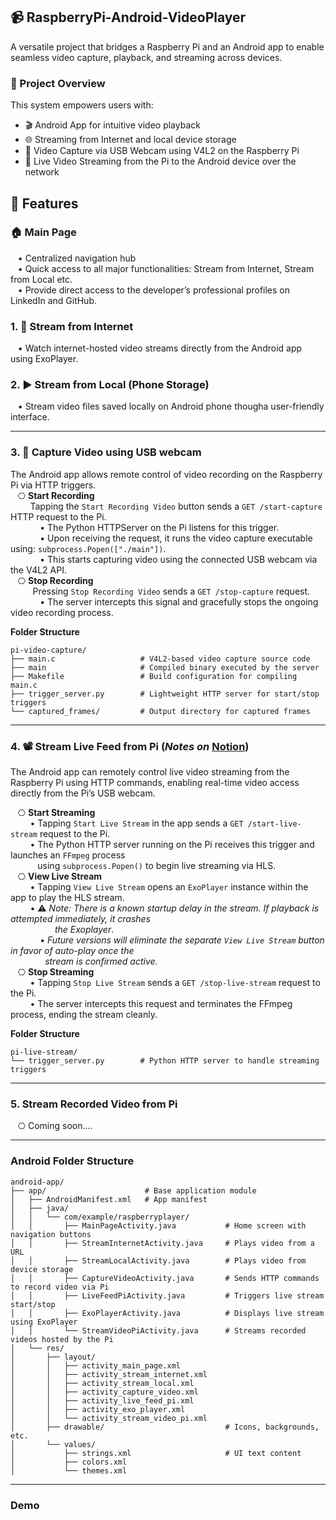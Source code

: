 ## 📹 RaspberryPi-Android-VideoPlayer
A versatile project that bridges a Raspberry Pi and an Android app to enable seamless video capture, playback, and streaming across devices.   

### 🚀 Project Overview
This system empowers users with:  
- 🎬 Android App for intuitive video playback  
- 🌐 Streaming from Internet and local device storage  
- 🎥 Video Capture via USB Webcam using V4L2 on the Raspberry Pi  
- 📡 Live Video Streaming from the Pi to the Android device over the network  

## 🔧 Features
### 🏠 Main Page
&nbsp;&nbsp;&nbsp;• Centralized navigation hub  
&nbsp;&nbsp;&nbsp;• Quick access to all major functionalities: Stream from Internet, Stream from Local etc.   
&nbsp;&nbsp;&nbsp;• Provide direct access to the developer’s professional profiles on LinkedIn and GitHub.

### 1. 📡 Stream from Internet
&nbsp;&nbsp;&nbsp;• Watch internet-hosted video streams directly from the Android app using ExoPlayer.   

### 2. ▶️ Stream from Local (Phone Storage)
&nbsp;&nbsp;&nbsp;• Stream video files saved locally on Android phone thougha user-friendly interface.  

---

### 3. 🎥 Capture Video using USB webcam
The Android app allows remote control of video recording on the Raspberry Pi via HTTP triggers.   
&nbsp;&nbsp;&nbsp;⎔ **Start Recording**   
&nbsp;&nbsp;&nbsp;&nbsp;&nbsp;&nbsp;&nbsp;&nbsp;Tapping the `Start Recording Video` button sends a `GET /start-capture` HTTP request to the Pi.     
&nbsp;&nbsp;&nbsp;&nbsp;&nbsp;&nbsp;&nbsp;&nbsp;&nbsp;&nbsp;&nbsp;&nbsp;• The Python HTTPServer on the Pi listens for this trigger.   
&nbsp;&nbsp;&nbsp;&nbsp;&nbsp;&nbsp;&nbsp;&nbsp;&nbsp;&nbsp;&nbsp;&nbsp;• Upon receiving the request, it runs the video capture executable using: `subprocess.Popen(["./main"])`.   
&nbsp;&nbsp;&nbsp;&nbsp;&nbsp;&nbsp;&nbsp;&nbsp;&nbsp;&nbsp;&nbsp;&nbsp;• This starts capturing video using the connected USB webcam via the V4L2 API.   
&nbsp;&nbsp;&nbsp;⎔ **Stop Recording**   
&nbsp;&nbsp;&nbsp;&nbsp;&nbsp;&nbsp;&nbsp;&nbsp; Pressing `Stop Recording Video` sends a `GET /stop-capture` request.  
&nbsp;&nbsp;&nbsp;&nbsp;&nbsp;&nbsp;&nbsp;&nbsp;&nbsp;&nbsp;&nbsp;&nbsp;• The server intercepts this signal and gracefully stops the ongoing video recording process.   

**Folder Structure**  
```
pi-video-capture/
├── main.c                   # V4L2-based video capture source code
├── main                     # Compiled binary executed by the server
├── Makefile                 # Build configuration for compiling main.c
├── trigger_server.py        # Lightweight HTTP server for start/stop triggers
└── captured_frames/         # Output directory for captured frames
```

---

### 4. 📽️ Stream Live Feed from Pi (*Notes on* [Notion](https://hajjsalad.notion.site/4-Stream-Live-Feed-from-Pi-1f7a741b5aab80999b3ae4be82567a37))
The Android app can remotely control live video streaming from the Raspberry Pi using HTTP commands, enabling real-time video access directly from the Pi’s USB webcam.  
 
&nbsp;&nbsp;&nbsp;⎔ **Start Streaming**  
&nbsp;&nbsp;&nbsp;&nbsp;&nbsp;&nbsp;&nbsp;&nbsp;• Tapping `Start Live Stream` in the app sends a `GET /start-live-stream` request to the Pi.  
&nbsp;&nbsp;&nbsp;&nbsp;&nbsp;&nbsp;&nbsp;&nbsp;• The Python HTTP server running on the Pi receives this trigger and launches an `FFmpeg` process  
&nbsp;&nbsp;&nbsp;&nbsp;&nbsp;&nbsp;&nbsp;&nbsp;&nbsp;&nbsp;&nbsp;using `subprocess.Popen()` to begin live streaming via HLS.    
&nbsp;&nbsp;&nbsp;⎔ **View Live Stream**  
&nbsp;&nbsp;&nbsp;&nbsp;&nbsp;&nbsp;&nbsp;&nbsp;• Tapping `View Live Stream` opens an `ExoPlayer` instance within the app to play the HLS stream.     
&nbsp;&nbsp;&nbsp;&nbsp;&nbsp;&nbsp;&nbsp;&nbsp;• ⚠️ *Note: There is a known startup delay in the stream. If playback is attempted immediately, it crashes*     
&nbsp;&nbsp;&nbsp;&nbsp;&nbsp;&nbsp;&nbsp;&nbsp;&nbsp;&nbsp;&nbsp;&nbsp;&nbsp;&nbsp;&nbsp;&nbsp;&nbsp;&nbsp;*the Exoplayer*.       
&nbsp;&nbsp;&nbsp;&nbsp;&nbsp;&nbsp;&nbsp;&nbsp;&nbsp;&nbsp;&nbsp;&nbsp;• *Future versions will eliminate the separate `View Live Stream` button in favor of auto-play once the*     
&nbsp;&nbsp;&nbsp;&nbsp;&nbsp;&nbsp;&nbsp;&nbsp;&nbsp;&nbsp;&nbsp;&nbsp;&nbsp;&nbsp;*stream is confirmed active.*      
&nbsp;&nbsp;&nbsp;⎔ **Stop Streaming**  
&nbsp;&nbsp;&nbsp;&nbsp;&nbsp;&nbsp;&nbsp;&nbsp;• Tapping `Stop Live Stream` sends a `GET /stop-live-stream` request to the Pi.  
&nbsp;&nbsp;&nbsp;&nbsp;&nbsp;&nbsp;&nbsp;&nbsp;• The server intercepts this request and terminates the FFmpeg process, ending the stream cleanly.    

**Folder Structure**  
```
pi-live-stream/
└── trigger_server.py        # Python HTTP server to handle streaming triggers
```

---

### 5. Stream Recorded Video from Pi
&nbsp;&nbsp;&nbsp;⎔ Coming soon....

---

### Android Folder Structure
```
android-app/
├── app/                      # Base application module
│   ├── AndroidManifest.xml   # App manifest
│   ├── java/
│   │   └── com/example/raspberryplayer/
│   │       ├── MainPageActivity.java           # Home screen with navigation buttons
│   │       ├── StreamInternetActivity.java     # Plays video from a URL
│   │       ├── StreamLocalActivity.java        # Plays video from device storage
│   │       ├── CaptureVideoActivity.java       # Sends HTTP commands to record video via Pi
│   │       ├── LiveFeedPiActivity.java         # Triggers live stream start/stop
│   │       ├── ExoPlayerActivity.java          # Displays live stream using ExoPlayer
│   │       └── StreamVideoPiActivity.java      # Streams recorded videos hosted by the Pi
│   └── res/
│       ├── layout/
│       │   ├── activity_main_page.xml
│       │   ├── activity_stream_internet.xml
│       │   ├── activity_stream_local.xml
│       │   ├── activity_capture_video.xml
│       │   ├── activity_live_feed_pi.xml
│       │   ├── activity_exo_player.xml
│       │   └── activity_stream_video_pi.xml
│       ├── drawable/                           # Icons, backgrounds, etc.
│       └── values/
│           ├── strings.xml                     # UI text content
│           ├── colors.xml
│           └── themes.xml
```

---

### Demo
